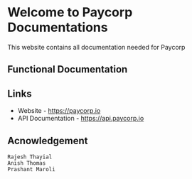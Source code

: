 # Welcome to Paycorp Documentations
This website contains all documentation needed for Paycorp

## Functional Documentation


## Links 

* Website - https://paycorp.io
* API Documentation - https://api.paycorp.io

## Acnowledgement

    Rajesh Thayial
    Anish Thomas
    Prashant Maroli
